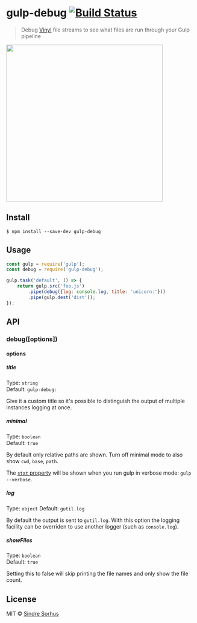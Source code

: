 # gulp-debug [![Build Status](https://travis-ci.org/jmquigley/gulp-debug.svg?branch=master)](https://travis-ci.org/jmquigley/gulp-debug)

> Debug [Vinyl](https://github.com/gulpjs/vinyl) file streams to see what files are run through your Gulp pipeline

<img src="screenshot.png" width="415">


## Install

```
$ npm install --save-dev gulp-debug
```


## Usage

```js
const gulp = require('gulp');
const debug = require('gulp-debug');

gulp.task('default', () => {
	return gulp.src('foo.js')
		.pipe(debug({log: console.log, title: 'unicorn:'}))
		.pipe(gulp.dest('dist'));
});
```

## API

### debug([options])

#### options

##### title

Type: `string`<br>
Default: `gulp-debug:`

Give it a custom title so it's possible to distinguish the output of multiple instances logging at once.

##### minimal

Type: `boolean`<br>
Default: `true`

By default only relative paths are shown. Turn off minimal mode to also show `cwd`, `base`, `path`.

The [`stat` property](http://nodejs.org/api/fs.html#fs_class_fs_stats) will be shown when you run gulp in verbose mode: `gulp --verbose`.

##### log

Type: `object`
Default: `gutil.log`

By default the output is sent to `gutil.log`.  With this option the logging facility can be overriden to use another logger (such as `console.log`).

##### showFiles

Type: `boolean`<br>
Default: `true`

Setting this to false will skip printing the file names and only show the file count.


## License

MIT © [Sindre Sorhus](https://sindresorhus.com)
